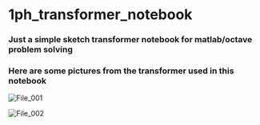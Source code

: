 # 1ph_transformer_notebook
### Just a simple sketch transformer notebook for matlab/octave problem solving

### Here are some pictures from the transformer used in this notebook 

![File_001](https://user-images.githubusercontent.com/54869347/77871738-41f07480-7202-11ea-8a0c-b66ac6215764.jpg)

![File_002](https://user-images.githubusercontent.com/54869347/77871744-4452ce80-7202-11ea-9679-a90da44efbc2.jpg)
